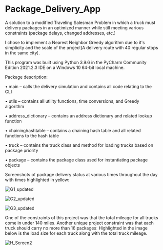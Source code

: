 # Package_Delivery_App
A solution to a modified Traveling Salesman Problem in which a truck must delivery packages in an optimized manner while still meeting various constraints (package delays, changed addresses, etc.)

I chose to implement a Nearest Neighbor Greedy algorithm due to it's simplicity and the scale of the project(A delivery route with 40 regular stops in the same city).

This program was built using Python 3.9.6 in the PyCharm Community Edition 2021.2.3 IDE on a Windows 10 64-bit local machine.

Package description:

•	main – calls the delivery simulation and contains all code relating to the CLI

•	utils – contains all utility functions, time conversions, and Greedy algorithm

•	address_dictionary – contains an address dictionary and related lookup function

•	chaininghashtable – contains a chaining hash table and all related functions to the hash table

•	truck – contains the truck class and method for loading trucks based on package priority

•	package – contains the package class used for instantiating package objects

Screenshots of package delivery status at various times throughout the day with times highlighted in yellow:

![G1_updated](https://user-images.githubusercontent.com/79055002/155603340-a5d241e1-4634-4965-a188-084553f69c00.png)


![G2_updated](https://user-images.githubusercontent.com/79055002/155603373-75d0feef-4705-4002-85bb-84c1773df8bc.png)


![G3_updated](https://user-images.githubusercontent.com/79055002/155603392-99801905-d788-4f72-9079-24c3d35f6b8c.png)

One of the constraints of this project was that the total mileage for all trucks come in under 140 miles. 
Another unique project constraint was that each truck should carry no more than 16 packages: Highlighted in the image below is the load size for each truck along with the total truck mileage.

![H_Screen2](https://user-images.githubusercontent.com/79055002/155603895-a47fb779-ce2e-4a57-9745-1588da2b8acf.png)
